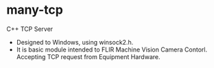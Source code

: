 # many-tcp
C++ TCP Server
- Designed to Windows, using winsock2.h.
- It is basic module intended to FLIR Machine Vision Camera Contorl. Accepting TCP request from Equipment Hardware.

